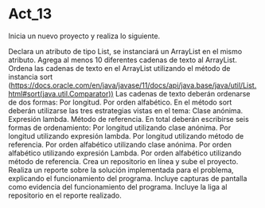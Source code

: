 # Act_13

Inicia un nuevo proyecto y realiza lo siguiente.

Declara un atributo de tipo List, se instanciará un ArrayList<String> en el mismo atributo.
Agrega al menos 10 diferentes cadenas de texto al ArrayList.
Ordena las cadenas de texto en el ArrayList utilizando el método de instancia sort (https://docs.oracle.com/en/java/javase/11/docs/api/java.base/java/util/List.html#sort(java.util.Comparator))
Las cadenas de texto deberán ordenarse de dos formas:
Por longitud.
Por orden alfabético.
En el método sort deberán utilizarse las tres estrategias vistas en el tema:
Clase anónima.
Expresión lambda.
Método de referencia.
En total deberán escribirse seis formas de ordenamiento:
Por longitud utilizando clase anónima.
Por longitud utilizando expresión lambda.
Por longitud utilizando método de referencia.
Por orden alfabético utilizando clase anónima.
Por orden alfabético utilizando expresión Lambda.
Por orden alfabético utilizando método de referencia.
Crea un repositorio en línea y sube el proyecto.
Realiza un reporte sobre la solución implementada para el problema, explicando el funcionamiento del programa.
Incluye capturas de pantalla como evidencia del funcionamiento del programa.
Incluye la liga al repositorio en el reporte realizado.
